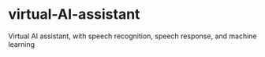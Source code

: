 # virtual-AI-assistant
Virtual AI assistant, with speech recognition, speech response, and machine learning
